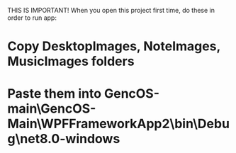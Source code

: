 THIS IS IMPORTANT!
When you open this project first time, do these in order to run app:

# Copy DesktopImages, NoteImages, MusicImages folders

# Paste them into GencOS-main\GencOS-Main\WPFFrameworkApp2\bin\Debug\net8.0-windows
